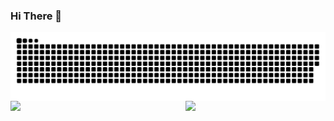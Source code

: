 ### Hi There 🍎
<div style="width:100%;display:flex;justify-content:space-between;align-items:center">
    <img src="https://raw.githubusercontent.com/fatihtoprak/fatihtoprak/05afb7b7a8e42fde53969270292e28a27f8d1418/github-user-contribution.svg">
</div>
<div style="width:100%;display:flex;justify-content:space-between;align-items:center">
    <img src="https://github-readme-stats.vercel.app/api?username=fatihtoprak&count_private=true&show_icons=false"  width="width:53%;" style="width:53%;float:left;"/>
    <img src="https://github-readme-stats.vercel.app/api/top-langs/?username=fatihtoprak&layout=compact"  width="width:44.4%;" style="width:44.4%;float:right;"/> 
</div>
